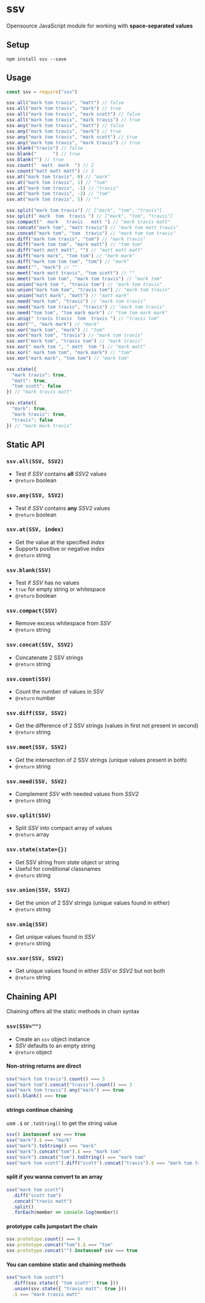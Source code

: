 # ssv
Opensource JavaScript module for working with <b>space-separated values</b>

## Setup

```
npm install ssv --save
```

## Usage

```js
const ssv = require("ssv")
```

```js
ssv.all("mark tom travis", "matt") // false
ssv.all("mark tom travis", "mark") // true
ssv.all("mark tom travis", "mark scott") // false
ssv.all("mark tom travis", "mark travis") // true
ssv.any("mark tom travis", "matt") // false
ssv.any("mark tom travis", "mark") // true
ssv.any("mark tom travis", "mark scott") // true
ssv.any("mark tom travis", "mark travis") // true
ssv.blank("travis") // false
ssv.blank("      ") // true
ssv.blank("") // true
ssv.count("  matt  mark  ") // 2
ssv.count("matt matt matt") // 3
ssv.at("mark tom travis", 0) // "mark"
ssv.at("mark tom travis", 1) // "tom"
ssv.at("mark tom travis", -1) // "travis"
ssv.at("mark tom travis", -2) // "tom"
ssv.at("mark tom travis", 5) // ""
```

```js
ssv.split("mark tom travis") // ["mark", "tom", "travis"]
ssv.split(" mark  tom  travis ") // ["mark", "tom", "travis"]
ssv.compact("  mark   travis   matt ") // "mark travis matt"
ssv.concat("mark tom", "matt travis") // "mark tom matt travis"
ssv.concat("mark tom", "tom  travis") // "mark tom tom travis"
ssv.diff("mark tom travis", "tom") // "mark travis"
ssv.diff("mark tom tom", "mark matt") // "tom tom"
ssv.diff("matt matt matt", "") // "matt matt matt"
ssv.diff("mark mark", "tom tom") // "mark mark"
ssv.diff("mark tom tom tom", "tom") // "mark"
ssv.meet("", "mark") // ""
ssv.meet("mark matt travis", "tom scott") // ""
ssv.meet("mark tom tom", "mark tom travis") // "mark tom"
ssv.union("mark tom ", "travis tom") // "mark tom travis"
ssv.union("mark tom tom", "travis tom") // "mark tom travis"
ssv.union("matt mark", "matt") // "matt mark"
ssv.need("mark tom", "travis") // "mark tom travis"
ssv.need("mark tom travis", "travis") // "mark tom travis"
ssv.need("tom tom", "tom mark mark") // "tom tom mark mark"
ssv.uniq(" travis travis  tom  travis ") // "travis tom"
ssv.xor("", "mark mark") // "mark"
ssv.xor("mark tom", "mark") // "tom"
ssv.xor("mark tom", "travis") // "mark tom travis"
ssv.xor("mark tom", "travis tom") // "mark travis"
ssv.xor(" mark tom ", " matt  tom ") // "mark matt"
ssv.xor(" mark tom tom", "mark mark") // "tom"
ssv.xor("mark mark", "tom tom") // "mark tom"
```

```js
ssv.state({
  "mark travis": true,
  "matt": true,
  "tom scott": false
}) // "mark travis matt"

ssv.state({
  "mark": true,
  "mark travis": true,
  "travis": false
}) // "mark mark travis"
```

## Static API

### `ssv.all(SSV, SSV2)`
- Test if <var>SSV</var> contains **all** <var>SSV2</var> values
- `@return` boolean

### `ssv.any(SSV, SSV2)`
- Test if <var>SSV</var> contains **any** <var>SSV2</var> values
- `@return` boolean

### `ssv.at(SSV, index)`
- Get the value at the specified <var>index</var>
- Supports positive or negative <var>index</var>
- `@return` string

### `ssv.blank(SSV)`
- Test if <var>SSV</var> has no values
- `true` for empty string or whitespace
- `@return` boolean

### `ssv.compact(SSV)`
- Remove excess whitespace from <var>SSV</var>
- `@return` string

### `ssv.concat(SSV, SSV2)`
- Concatenate 2 SSV strings
- `@return` string

### `ssv.count(SSV)`
- Count the number of values in <var>SSV</var>
- `@return` number

### `ssv.diff(SSV, SSV2)`
- Get the difference of 2 SSV strings (values in first not present in second)
- `@return` string

### `ssv.meet(SSV, SSV2)`
- Get the intersection of 2 SSV strings (unique values present in both)
- `@return` string

### `ssv.need(SSV, SSV2)`
- Complement <var>SSV</var> with needed values from <var>SSV2</var>
- `@return` string

### `ssv.split(SSV)`
- Split <var>SSV</var> into compact array of values
- `@return` array

### `ssv.state(state={})`
- Get SSV string from <var>state</var> object or string
- Useful for conditional classnames
- `@return` string

### `ssv.union(SSV, SSV2)`
- Get the union of 2 SSV strings (unique values found in either)
- `@return` string

### `ssv.uniq(SSV)`
- Get unique values found in <var>SSV</var>
- `@return` string

### `ssv.xor(SSV, SSV2)`
- Get unique values found in either <var>SSV</var> or <var>SSV2</var> but not both
- `@return` string

## Chaining API

Chaining offers all the static methods in chain syntax

### `ssv(SSV="")`
- Create an `ssv` object instance
- <var>SSV</var> defaults to an empty string
- `@return` object

#### Non-string returns are direct

```js
ssv("mark tom travis").count() === 3
ssv("mark tom").concat("travis").count() === 3
ssv("mark tom travis").any("mark") === true
ssv().blank() === true
```

#### strings continue chaining

use `.$` or `.toString()` to get the string value

```js
ssv() instanceof ssv === true
ssv("mark").$ === "mark"
ssv("mark").toString() === "mark"
ssv("mark").concat("tom").$ === "mark tom"
ssv("mark").concat("tom").toString() === "mark tom"
ssv("mark tom scott").diff("scott").concat("travis").$ === "mark tom travis"
```

#### split if you wanna convert to an array

```js
ssv("mark tom scott")
  .diff("scott tom")
  .concat("travis matt")
  .split()
  .forEach(member => console.log(member))
```

#### prototype calls jumpstart the chain

```js
ssv.prototype.count() === 0
ssv.prototype.concat("tom").$ === "tom"
ssv.prototype.concat("") instanceof ssv === true
```

#### You can combine static and chaining methods

```js
ssv("mark tom scott")
  .diff(ssv.state({ "tom scott": true }))
  .union(ssv.state({ "travis matt": true }))
  .$ === "mark travis matt"
```
